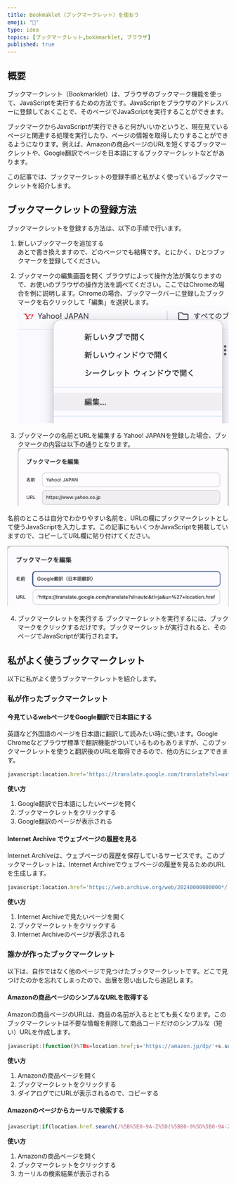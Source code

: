 ```yaml
---
title: Bookmaklet（ブックマークレット）を使おう
emoji: "🔖"
type: idea
topics: [ブックマークレット,bokkmarklet, ブラウザ]
published: true
---
```

## 概要
ブックマークレット（Bookmarklet）は、ブラウザのブックマーク機能を使って、JavaScriptを実行するための方法です。JavaScriptをブラウザのアドレスバーに登録しておくことで、そのページでJavaScriptを実行することができます。

ブックマークからJavaScriptが実行できると何がいいかというと、現在見ているページと関連する処理を実行したり、ページの情報を取得したりすることができるようになります。例えば、Amazonの商品ページのURLを短くするブックマークレットや、Google翻訳でページを日本語にするブックマークレットなどがあります。

この記事では、ブックマークレットの登録手順と私がよく使っているブックマークレットを紹介します。

## ブックマークレットの登録方法
ブックマークレットを登録する方法は、以下の手順で行います。

1. 新しいブックマークを追加する  
あとで書き換えますので、どのページでも結構です。とにかく、ひとつブックマークを登録してください。

2. ブックマークの編集画面を開く
ブラウザによって操作方法が異なりますので、お使いのブラウザの操作方法を調べてください。ここではChromeの場合を例に説明します。Chromeの場合、ブックマークバーに登録したブックマークを右クリックして「編集」を選択します。
![](/images/bookmarklet-is-useful/01.png)

3. ブックマークの名前とURLを編集する
Yahoo! JAPANを登録した場合、ブックマークの内容は以下の通りとなります。
![](/images/bookmarklet-is-useful/02.png)

名前のところは自分でわかりやすい名前を、URLの欄にブックマークレットとして使うJavaScriptを入力します。この記事にもいくつかJavaScriptを掲載していますので、コピーしてURL欄に貼り付けてください。

![](/images/bookmarklet-is-useful/03.png)

4. ブックマークレットを実行する
ブックマークレットを実行するには、ブックマークをクリックするだけです。ブックマークレットが実行されると、そのページでJavaScriptが実行されます。

## 私がよく使うブックマークレット
以下に私がよく使うブックマークレットを紹介します。

### 私が作ったブックマークレット
#### 今見ているwebページをGoogle翻訳で日本語にする
英語など外国語のページを日本語に翻訳して読みたい時に使います。Google Chromeなどブラウザ標準で翻訳機能がついているものもありますが、このブックマークレットを使うと翻訳後のURLを取得できるので、他の方にシェアできます。

```javascript
javascript:location.href='https://translate.google.com/translate?sl=auto&tl=ja&u=%27+location.href
```

**使い方**
1. Google翻訳で日本語にしたいページを開く
2. ブックマークレットをクリックする
3. Google翻訳のページが表示される

#### Internet Archive でウェブページの履歴を見る
Internet Archiveは、ウェブページの履歴を保存しているサービスです。このブックマークレットは、Internet Archiveでウェブページの履歴を見るためのURLを生成します。

```javascript
javascript:location.href='https://web.archive.org/web/20240000000000*/'+location.href
```
**使い方**
1. Internet Archiveで見たいページを開く
2. ブックマークレットをクリックする
3. Internet Archiveのページが表示される

### 誰かが作ったブックマークレット
以下は、自作ではなく他のページで見つけたブックマークレットです。どこで見つけたのかを忘れてしまったので、出展を思い出したら追記します。

#### Amazonの商品ページのシンプルなURLを取得する
Amazonの商品ページのURLは、商品の名前が入るととても長くなります。このブックマークレットは不要な情報を削除して商品コードだけのシンプルな（短い）URLを作成します。

```javascript
javascript:(function()%7Bs=location.href;s='https://amazon.jp/dp/'+s.substr(s.search(/(%5C/product%5C/%7C%5C/dp%5C/)/)).split('/')%5B2%5D.substr(0,10);prompt(unescape('%25u77ED%25u3044URL%25u306F%25u4E0B%25u8A18%25u306E%25u901A%25u308A%25u3067%25u3059%25u3002'),s);%7D)();
```

**使い方**
1. Amazonの商品ページを開く
2. ブックマークレットをクリックする
3. ダイアログでにURLが表示されるので、コピーする

#### Amazonのページからカーリルで検索する
```javascript
javascript:if(location.href.search(/%5B%5E0-9A-Z%5D(%5BB0-9%5D%5B0-9A-Z%5D%7B9%7D)(%5B%5E0-9A-Z%5D%7C$)/)!=-1)%7Bvoid(location.href='http://calil.jp/book/'+RegExp.$1);%7D
```
**使い方**
1. Amazonの商品ページを開く
2. ブックマークレットをクリックする
3. カーリルの検索結果が表示される
